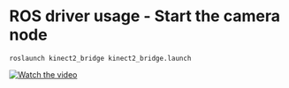 # ROS driver usage - Start the camera node

```shell
roslaunch kinect2_bridge kinect2_bridge.launch
```

[![Watch the video](https://img.youtube.com/vi/uq9SEJxZiUg/0.jpg)](https://youtu.be/uq9SEJxZiUg)


